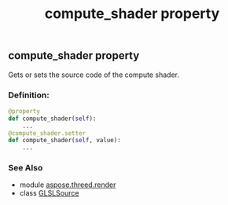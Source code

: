 ﻿---
title: compute_shader property
second_title: Aspose.3D for Python via .NET API References
description: 
type: docs
weight: 40
url: /python-net/aspose.threed.render/glslsource/compute_shader/
is_root: false
---

## compute_shader property


Gets or sets the source code of the compute shader.
### Definition:
```python
@property
def compute_shader(self):
    ...
@compute_shader.setter
def compute_shader(self, value):
    ...
```

### See Also
* module [aspose.threed.render](../../)
* class [GLSLSource](/3d/python-net/aspose.threed.render/glslsource)
